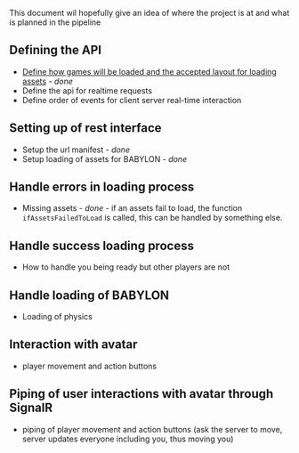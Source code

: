 This document wil hopefully give an idea of where the project is at and what is planned in the pipeline
## Defining the API ##
* [Define how games will be loaded and the accepted layout for loading assets](https://github.com/dweng0/wildflower/wiki/API-Definitions) - _done_
* Define the api for realtime requests
* Define order of events for client server real-time interaction

## Setting up of rest interface ##

* Setup the url manifest - _done_
* Setup loading of assets for BABYLON - _done_

## Handle errors in loading process ##

* Missing assets - _done_ - if an assets fail to load, the function `ifAssetsFailedToLoad` is called, this can be handled by something else.

## Handle success loading process ##

* How to handle you being ready but other players are not

## Handle loading of BABYLON ##

* Loading of physics

## Interaction with avatar ##

* player movement and action buttons

## Piping of user interactions with avatar through SignalR ##

* piping of player movement and action buttons (ask the server to move, server updates everyone including you, thus moving you)

